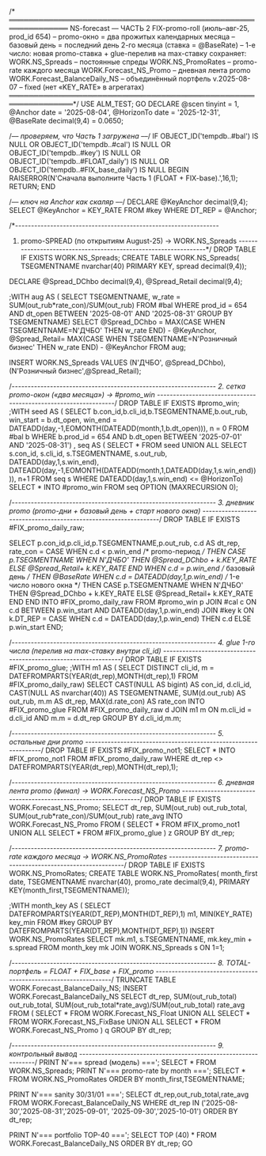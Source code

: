 /* ══════════════════════════════════════════════════════════════
   NS-forecast — ЧАСТЬ 2
   FIX-promo-roll (июль–авг-25, prod_id 654)
   – promo-окно = два прожитых календарных месяца
   – базовый день = последний день 2-го месяца (ставка = @BaseRate)
   – 1-е число: новая promo-ставка + glue-перелив на max-ставку
   сохраняет:
       WORK.NS_Spreads          – постоянные спреды
       WORK.NS_PromoRates       – promo-rate каждого месяца
       WORK.Forecast_NS_Promo   – дневная лента promo
       WORK.Forecast_BalanceDaily_NS – объединённый портфель
   v.2025-08-07 – fixed (нет «KEY_RATE» в агрегатах)
═══════════════════════════════════════════════════════════════*/
USE ALM_TEST;
GO
DECLARE
    @scen      tinyint      = 1,
    @Anchor    date         = '2025-08-04',
    @HorizonTo date         = '2025-12-31',
    @BaseRate  decimal(9,4) = 0.0650;

/*–– проверяем, что Часть 1 загружена ––*/
IF OBJECT_ID('tempdb..#bal') IS NULL
 OR OBJECT_ID('tempdb..#cal') IS NULL
 OR OBJECT_ID('tempdb..#key') IS NULL
 OR OBJECT_ID('tempdb..#FLOAT_daily') IS NULL
 OR OBJECT_ID('tempdb..#FIX_base_daily') IS NULL
BEGIN
    RAISERROR(N'Сначала выполните Часть 1 (FLOAT + FIX-base).',16,1);
    RETURN;
END

/*–– ключ на Anchor как скаляр ––*/
DECLARE @KeyAnchor decimal(9,4);
SELECT @KeyAnchor = KEY_RATE FROM #key WHERE DT_REP = @Anchor;

/*----------------------------------------------------------------
 1. promo-SPREAD (по открытиям August-25) → WORK.NS_Spreads
----------------------------------------------------------------*/
DROP TABLE IF EXISTS WORK.NS_Spreads;
CREATE TABLE WORK.NS_Spreads(
  TSEGMENTNAME nvarchar(40) PRIMARY KEY,
  spread       decimal(9,4));

DECLARE @Spread_DChbo  decimal(9,4),
        @Spread_Retail decimal(9,4);

;WITH aug AS (
    SELECT TSEGMENTNAME,
           w_rate = SUM(out_rub*rate_con)/SUM(out_rub)
    FROM   #bal
    WHERE  prod_id = 654
      AND  dt_open BETWEEN '2025-08-01' AND '2025-08-31'
    GROUP  BY TSEGMENTNAME)
SELECT @Spread_DChbo  = MAX(CASE WHEN TSEGMENTNAME=N'ДЧБО'            THEN w_rate END) - @KeyAnchor,
       @Spread_Retail= MAX(CASE WHEN TSEGMENTNAME=N'Розничный бизнес' THEN w_rate END) - @KeyAnchor
FROM   aug;

INSERT WORK.NS_Spreads VALUES
      (N'ДЧБО',            @Spread_DChbo),
      (N'Розничный бизнес',@Spread_Retail);

/*----------------------------------------------------------------
 2. сетка promo-окон («два месяца») → #promo_win
----------------------------------------------------------------*/
DROP TABLE IF EXISTS #promo_win;
;WITH seed AS (
      SELECT b.con_id,b.cli_id,b.TSEGMENTNAME,b.out_rub,
             win_start = b.dt_open,
             win_end   = DATEADD(day,-1,EOMONTH(DATEADD(month,1,b.dt_open))),
             n = 0
      FROM   #bal b
      WHERE  b.prod_id = 654
        AND  b.dt_open BETWEEN '2025-07-01' AND '2025-08-31')
, seq AS (
      SELECT * FROM seed
      UNION ALL
      SELECT  s.con_id, s.cli_id, s.TSEGMENTNAME, s.out_rub,
              DATEADD(day,1,s.win_end),
              DATEADD(day,-1,EOMONTH(DATEADD(month,1,DATEADD(day,1,s.win_end)))),
              n+1
      FROM   seq s
      WHERE  DATEADD(day,1,s.win_end) <= @HorizonTo)
SELECT * INTO #promo_win FROM seq OPTION (MAXRECURSION 0);

/*----------------------------------------------------------------
 3. дневник promo (promo-дни + базовый день + старт нового окна)
----------------------------------------------------------------*/
DROP TABLE IF EXISTS #FIX_promo_daily_raw;

SELECT  p.con_id,p.cli_id,p.TSEGMENTNAME,p.out_rub,
        c.d AS dt_rep,
        rate_con = CASE
          WHEN c.d <  p.win_end                 /* promo-период */
               THEN CASE p.TSEGMENTNAME
                      WHEN N'ДЧБО' THEN @Spread_DChbo  + k.KEY_RATE
                      ELSE              @Spread_Retail+ k.KEY_RATE END
          WHEN c.d = p.win_end                  /* базовый день */
               THEN @BaseRate
          WHEN c.d = DATEADD(day,1,p.win_end)   /* 1-е число нового окна */
               THEN CASE p.TSEGMENTNAME
                      WHEN N'ДЧБО' THEN @Spread_DChbo  + k.KEY_RATE
                      ELSE              @Spread_Retail+ k.KEY_RATE END
        END
INTO    #FIX_promo_daily_raw
FROM    #promo_win p
JOIN    #cal c  ON c.d BETWEEN p.win_start AND DATEADD(day,1,p.win_end)
JOIN    #key k  ON k.DT_REP =
        CASE WHEN c.d = DATEADD(day,1,p.win_end) THEN c.d ELSE p.win_start END;

/*----------------------------------------------------------------
 4. glue 1-го числа (перелив на max-ставку внутри cli_id)
----------------------------------------------------------------*/
DROP TABLE IF EXISTS #FIX_promo_glue;
;WITH m1 AS (
      SELECT DISTINCT cli_id,
             m = DATEFROMPARTS(YEAR(dt_rep),MONTH(dt_rep),1)
      FROM   #FIX_promo_daily_raw)
SELECT  CAST(NULL AS bigint)       AS con_id,
        d.cli_id,
        CAST(NULL AS nvarchar(40)) AS TSEGMENTNAME,
        SUM(d.out_rub)             AS out_rub,
        m.m                        AS dt_rep,
        MAX(d.rate_con)            AS rate_con
INTO   #FIX_promo_glue
FROM   #FIX_promo_daily_raw d
JOIN   m1                        m
       ON m.cli_id = d.cli_id AND m.m = d.dt_rep
GROUP  BY d.cli_id,m.m;

/*----------------------------------------------------------------
 5. остальные дни promo
----------------------------------------------------------------*/
DROP TABLE IF EXISTS #FIX_promo_not1;
SELECT * INTO #FIX_promo_not1
FROM   #FIX_promo_daily_raw
WHERE  dt_rep <> DATEFROMPARTS(YEAR(dt_rep),MONTH(dt_rep),1);

/*----------------------------------------------------------------
 6. дневная лента promo (финал) → WORK.Forecast_NS_Promo
----------------------------------------------------------------*/
DROP TABLE IF EXISTS WORK.Forecast_NS_Promo;
SELECT dt_rep,
       SUM(out_rub)                       out_rub_total,
       SUM(out_rub*rate_con)/SUM(out_rub) rate_avg
INTO  WORK.Forecast_NS_Promo
FROM (
      SELECT * FROM #FIX_promo_not1
      UNION ALL
      SELECT * FROM #FIX_promo_glue
     ) z
GROUP BY dt_rep;

/*----------------------------------------------------------------
 7. promo-rate каждого месяца → WORK.NS_PromoRates
----------------------------------------------------------------*/
DROP TABLE IF EXISTS WORK.NS_PromoRates;
CREATE TABLE WORK.NS_PromoRates(
  month_first date,
  TSEGMENTNAME nvarchar(40),
  promo_rate   decimal(9,4),
  PRIMARY KEY(month_first,TSEGMENTNAME));

;WITH month_key AS (
      SELECT DATEFROMPARTS(YEAR(DT_REP),MONTH(DT_REP),1) m1,
             MIN(KEY_RATE) key_min
      FROM   #key
      GROUP  BY DATEFROMPARTS(YEAR(DT_REP),MONTH(DT_REP),1))
INSERT WORK.NS_PromoRates
SELECT mk.m1, s.TSEGMENTNAME,
       mk.key_min + s.spread
FROM   month_key mk
JOIN   WORK.NS_Spreads s ON 1=1;

/*----------------------------------------------------------------
 8. TOTAL-портфель = FLOAT + FIX_base + FIX_promo
----------------------------------------------------------------*/
TRUNCATE TABLE WORK.Forecast_BalanceDaily_NS;
INSERT WORK.Forecast_BalanceDaily_NS
SELECT  dt_rep,
        SUM(out_rub_total)                                        out_rub_total,
        SUM(out_rub_total*rate_avg)/SUM(out_rub_total)            rate_avg
FROM (
      SELECT * FROM WORK.Forecast_NS_Float
      UNION ALL
      SELECT * FROM WORK.Forecast_NS_FixBase
      UNION ALL
      SELECT * FROM WORK.Forecast_NS_Promo
     ) q
GROUP BY dt_rep;

/*----------------------------------------------------------------
 9. контрольный вывод
----------------------------------------------------------------*/
PRINT N'=== spread (модель) ===';          SELECT * FROM WORK.NS_Spreads;
PRINT N'=== promo-rate by month ===';      SELECT * FROM WORK.NS_PromoRates ORDER BY month_first,TSEGMENTNAME;

PRINT N'=== sanity 30/31/01 ===';
SELECT dt_rep,out_rub_total,rate_avg
FROM   WORK.Forecast_BalanceDaily_NS
WHERE  dt_rep IN ('2025-08-30','2025-08-31','2025-09-01',
                  '2025-09-30','2025-10-01')
ORDER BY dt_rep;

PRINT N'=== portfolio TOP-40 ===';
SELECT TOP (40) * FROM WORK.Forecast_BalanceDaily_NS ORDER BY dt_rep;
GO
